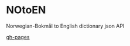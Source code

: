 # NOtoEN
Norwegian-Bokmål to English dictionary json API

[gh-pages](https://junaama.github.io/NOtoEN/final.json)
